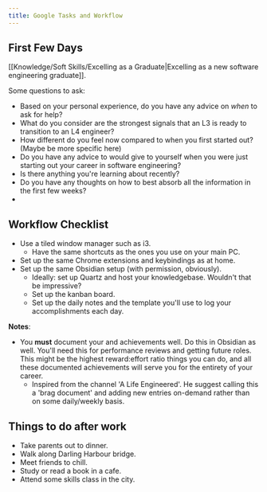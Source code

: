 ```yaml
---
title: Google Tasks and Workflow
---
```


## First Few Days
[[Knowledge/Soft Skills/Excelling as a Graduate|Excelling as a new software engineering graduate]].

Some questions to ask:
- Based on your personal experience, do you have any advice on *when* to ask for help?
- What do you consider are the strongest signals that an L3 is ready to transition to an L4 engineer?
- How different do you feel now compared to when you first started out? (Maybe be more specific here)
- Do you have any advice to would give to yourself when you were just starting out your career in software engineering?
- Is there anything you're learning about recently?
- Do you have any thoughts on how to best absorb all the information in the first few weeks?
- 

## Workflow Checklist
- Use a tiled window manager such as i3.
    - Have the same shortcuts as the ones you use on your main PC.
- Set up the same Chrome extensions and keybindings as at home.
- Set up the same Obsidian setup (with permission, obviously).
    - Ideally: set up Quartz and host your knowledgebase. Wouldn't that be impressive?
    - Set up the kanban board.
    - Set up the daily notes and the template you'll use to log your accomplishments each day.

**Notes**:
- You **must** document your and achievements well. Do this in Obsidian as well. You'll need this for performance reviews and getting future roles. This might be the highest reward:effort ratio things you can do, and all these documented achievements will serve you for the entirety of your career.
    - Inspired from the channel 'A Life Engineered'. He suggest calling this a 'brag document' and adding new entries on-demand rather than on some daily/weekly basis.

## Things to do after work
- Take parents out to dinner.
- Walk along Darling Harbour bridge.
- Meet friends to chill.
- Study or read a book in a cafe.
- Attend some skills class in the city.
